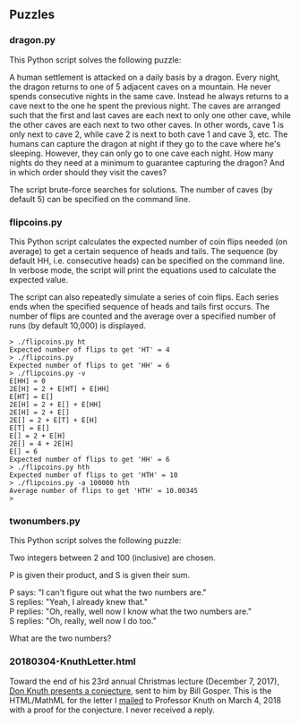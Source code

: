 ## Puzzles

### dragon.py

This Python script solves the following puzzle:

A human settlement is attacked on a daily basis by a dragon. Every
night, the dragon returns to one of 5 adjacent caves on a mountain.
He never spends consecutive nights in the same cave. Instead he always
returns to a cave next to the one he spent the previous night. The
caves are arranged such that the first and last caves are each next to
only one other cave, while the other caves are each next to two other
caves. In other words, cave 1 is only next to cave 2, while cave 2 is
next to both cave 1 and cave 3, etc. The humans can capture the dragon
at night if they go to the cave where he's sleeping. However, they can
only go to one cave each night. How many nights do they need at a
minimum to guarantee capturing the dragon? And in which order should
they visit the caves?

The script brute-force searches for solutions. The number of caves (by
default 5) can be specified on the command line.

### flipcoins.py

This Python script calculates the expected number of coin flips needed
(on average) to get a certain sequence of heads and tails. The
sequence (by default HH, i.e. consecutive heads) can be specified on
the command line. In verbose mode, the script will print the equations
used to calculate the expected value.

The script can also repeatedly simulate a series of coin flips. Each
series ends when the specified sequence of heads and tails first
occurs. The number of flips are counted and the average over a
specified number of runs (by default 10,000) is displayed.

```
> ./flipcoins.py ht
Expected number of flips to get 'HT' = 4
> ./flipcoins.py
Expected number of flips to get 'HH' = 6
> ./flipcoins.py -v
E[HH] = 0
2E[H] = 2 + E[HT] + E[HH]
E[HT] = E[]
2E[H] = 2 + E[] + E[HH]
2E[H] = 2 + E[]
2E[] = 2 + E[T] + E[H]
E[T] = E[]
E[] = 2 + E[H]
2E[] = 4 + 2E[H]
E[] = 6
Expected number of flips to get 'HH' = 6
> ./flipcoins.py hth
Expected number of flips to get 'HTH' = 10
> ./flipcoins.py -a 100000 hth
Average number of flips to get 'HTH' = 10.00345
>
```

### twonumbers.py

This Python script solves the following puzzle:

Two integers between 2 and 100 (inclusive) are chosen.

P is given their product, and S is given their sum.

P says: "I can't figure out what the two numbers are."<br>
S replies: "Yeah, I already knew that."<br>
P replies: "Oh, really, well now I know what the two numbers are."<br>
S replies: "Oh, really, well now I do too."

What are the two numbers?

### 20180304-KnuthLetter.html

Toward the end of his 23rd annual Christmas lecture (December 7, 2017),
[Don Knuth presents a conjecture](https://www.youtube.com/watch?v=BxQw4CdxLr8&t=55m45s),
sent to him by Bill Gosper. This is the HTML/MathML for the letter I
[mailed](https://www-cs-faculty.stanford.edu/~knuth/email.html) to Professor Knuth
on March 4, 2018 with a proof for the conjecture. I never received a reply.
